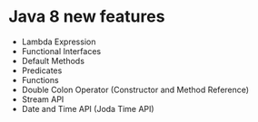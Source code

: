 # Java 8 new features
  - Lambda Expression
  - Functional Interfaces
  - Default Methods
  - Predicates
  - Functions
  - Double Colon Operator (Constructor and Method Reference)
  - Stream API
  - Date and Time API (Joda Time API)
